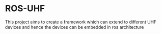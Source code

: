 # ROS-UHF
This project aims to create a framework which can extend to different UHF devices and hence the devices can be embedded in ros architecture
